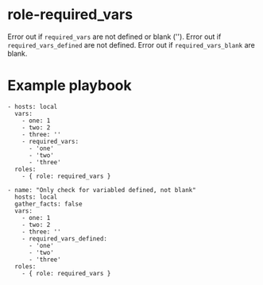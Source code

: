 # role-required_vars
Error out if `required_vars` are not defined or blank ('').
Error out if `required_vars_defined` are not defined.
Error out if `required_vars_blank` are blank.

# Example playbook

```
- hosts: local
  vars:
    - one: 1
    - two: 2
    - three: ''
    - required_vars:
      - 'one'
      - 'two'
      - 'three'
  roles:
    - { role: required_vars }
```

```
- name: "Only check for variabled defined, not blank"
  hosts: local
  gather_facts: false
  vars:
    - one: 1
    - two: 2
    - three: ''
    - required_vars_defined:
      - 'one'
      - 'two'
      - 'three'
  roles:
    - { role: required_vars }
```

